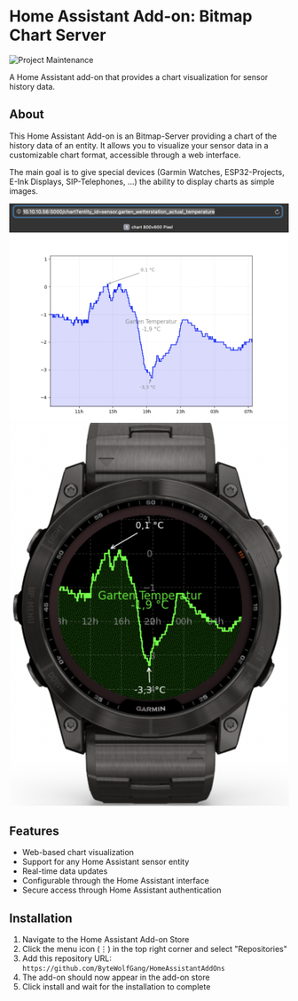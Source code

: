 # Home Assistant Add-on: Bitmap Chart Server

![Project Maintenance][maintenance-shield]

A Home Assistant add-on that provides a chart visualization for sensor history data.

## About

This Home Assistant Add-on is an Bitmap-Server providing a chart of the history data of an entity. It allows you to visualize your sensor data in a customizable chart format, accessible through a web interface.

The main goal is to give special devices (Garmin Watches, ESP32-Projects, E-Ink Displays, SIP-Telephones, ...) the ability to display charts as simple images.

![image](doc/chart.png)
![image](doc/chart2.png)

## Features

- Web-based chart visualization
- Support for any Home Assistant sensor entity
- Real-time data updates
- Configurable through the Home Assistant interface
- Secure access through Home Assistant authentication

## Installation

1. Navigate to the Home Assistant Add-on Store
2. Click the menu icon (⋮) in the top right corner and select "Repositories"
3. Add this repository URL: `https://github.com/ByteWolfGang/HomeAssistantAddOns`
4. The add-on should now appear in the add-on store
5. Click install and wait for the installation to complete

[maintenance-shield]: https://img.shields.io/maintenance/yes/2025.svg 